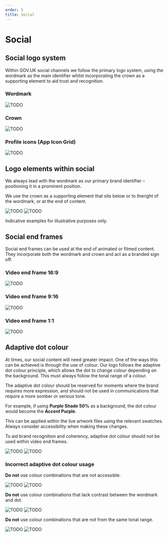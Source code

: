 ```yaml
---
order: 5
title: Social
---
```


# Social

## Social logo system

Within GOV.UK social channels we follow the primary logo system, using the wordmark as the main identifier whilst incorporating the crown as a supporting element to aid trust and recognition.

### Wordmark

![TODO](../3-4-app/wordmark-on-blue.svg)

### Crown

![TODO](../3-4-app/crown-on-blue.svg)

### Profile icons (App Icon Grid)

![TODO](./profile-icon-on-blue.svg)

<!-- TODO: two images are in other folder -->

## Logo elements within social

We always lead with the wordmark as our primary brand identifier – positioning it in a prominent position.

We use the crown as a supporting element that sits below or to theright of the wordmark, or at the end of content.

![TODO](./profile-icon-lines.svg)
![TODO](./profile-icon.svg)

<!-- ![TODO](./youtube-example-2x.png) -->
<!-- ![TODO](./insta-example-2x.png) -->
<!-- ![TODO](./facebook-example-2x.png) -->

Indicative examples for illustrative purposes only.

## Social end frames

Social end frames can be used at the end of animated or filmed content. They incorporate both the wordmark and crown and act as a branded sign off.

### Video end frame 16:9

![TODO](./end-frame-1920x1080.gif)

### Video end frame 9:16

![TODO](./end-frame-1080x1920.gif)

### Video end frame 1:1

![TODO](./end-frame-1080x1080.gif)

## Adaptive dot colour

At times, our social content will need greater impact. One of the ways this can be achieved is through the use
of colour. Our logo follows the adaptive dot colour principle, which allows the dot to change colour depending on the background. This must always
follow the tonal range of a colour.

The adaptive dot colour should be reserved for moments where the brand requires more expression, and should not be used in communications that require a more somber or serious tone.

For example, if using **Purple Shade 50%** as a background, the dot colour would become the **Accent Purple**.

This can be applied within the live artwork files using the relevant swatches. Always consider accessibility when making these changes.

To aid brand recognition and coherency, adaptive dot colour should not be used within video end frames.

![TODO](./adaptive-primary-blue.svg)
![TODO](./adaptive-primary-green.svg)

<!-- ![TODO](./adaptive-primary-shade50-blue.svg)
![TODO](./adaptive-primary-shade50-purple.svg)
![TODO](./adaptive-primary-shade50-red.svg)
![TODO](./adaptive-primary-shade50-teal.svg) -->

### Incorrect adaptive dot colour usage

**Do not** use colour combinations that are not accessible.

![TODO](./incorrect-not-accessible-1.svg)
![TODO](./incorrect-not-accessible-2.svg)

**Do not** use colour combinations that lack contrast between the wordmark and dot.

![TODO](./incorrect-low-contrast-1.svg)
![TODO](./incorrect-low-contrast-2.svg)

**Do not** use colour combinations that are not from the same tonal range.

![TODO](./incorrect-tonal-1.svg)
![TODO](./incorrect-tonal-2.svg)
